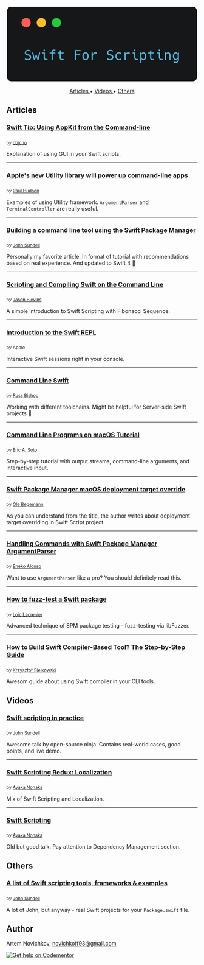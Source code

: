 <p align="center">
    <img src="imgs/Logo.png" />
</p>
<p align="center">
  <a href="#articles"> Articles </a> • <a href="#videos"> Videos </a> • <a href="#others"> Others</a>
</p>

## Articles
### [Swift Tip: Using AppKit from the Command-line](https://www.objc.io/blog/2018/10/02/using-appkit-from-the-command-line/) 
<sub>by [objc.io](https://twitter.com/objcio)</sub>

Explanation of using GUI in your Swift scripts.

---
### [Apple's new Utility library will power up command-line apps](https://www.hackingwithswift.com/articles/44/apple-s-new-utility-library-will-power-up-command-line-apps) 
<sub>by [Paul Hudson](https://twitter.com/twostraws)</sub>

Examples of using Utility framework. `ArgumentParser` and `TerminalController` are really useful.

---
### [Building a command line tool using the Swift Package Manager](https://www.swiftbysundell.com/posts/building-a-command-line-tool-using-the-swift-package-manager?rq=package) 
<sub>by [John Sundell](https://twitter.com/johnsundell)</sub>

Personally my favorite article. In format of tutorial with recommendations based on real experience. And updated to Swift 4 🚀

---
### [Scripting and Compiling Swift on the Command Line](http://jblevins.org/log/swift) 
<sub>by [Jason Blevins](https://twitter.com/jrblevin)</sub>

A simple introduction to Swift Scripting with Fibonacci Sequence.

---
### [Introduction to the Swift REPL](https://developer.apple.com/swift/blog/?id=18) 
<sub>by Apple</sub>

Interactive Swift sessions right in your console.

---
### [Command Line Swift](http://www.russbishop.net/command-line-swift) 
<sub>by [Russ Bishop](https://twitter.com/xenadu02)</sub>

Working with different toolchains. Might be helpful for Server-side Swift projects 🤔

---
### [Command Line Programs on macOS Tutorial](https://www.raywenderlich.com/163134/command-line-programs-macos-tutorial-2)
<sub>by [Eric A. Soto](https://twitter.com/ericwastaken)</sub>

Step-by-step tutorial with output streams, command-line arguments, and interactive input.

---
### [Swift Package Manager macOS deployment target override](https://oleb.net/blog/2017/04/swift-3-1-package-manager-deployment-target/)
<sub>by [Ole Begemann](https://twitter.com/olebegemann)</sub>

As you can understand from the title, the author writes about deployment target overriding in Swift Script project.

---
### [Handling Commands with Swift Package Manager ArgumentParser](http://www.enekoalonso.com/articles/handling-commands-with-swift-package-manager)
<sub>by [Eneko Alonso](https://twitter.com/eneko)</sub>

Want to use `ArgumentParser` like a pro? You should definitely read this.

---
### [How to fuzz-test a Swift package](https://loic.land/2018/04/06/fuzzing.html)
<sub>by [Loïc Lecrenier](https://twitter.com/loiclec)</sub>

Advanced technique of SPM package testing - fuzz-testing via libFuzzer.

---
### [How to Build Swift Compiler-Based Tool? The Step-by-Step Guide](https://www.polidea.com/blog/how-to-build-swift-compiler-based-tool-the-step-by-step-guide/)
<sub>by [Krzysztof Siejkowski](https://twitter.com/_siejkowski)</sub>

Awesom guide about using Swift compiler in your CLI tools.


## Videos
### [Swift scripting in practice](https://youtu.be/_8hQA67n04E) 
<sub>by [John Sundell](https://twitter.com/johnsundell)</sub>

Awesome talk by open-source ninja. Contains real-world cases, good points, and live demo.

---
### [Swift Scripting Redux: Localization](https://news.realm.io/news/altconf-ayaka-nonaka-swift-scripting-redux-localization/) 
<sub>by [Ayaka Nonaka](https://twitter.com/ayanonagon)</sub>

Mix of Swift Scripting and Localization.

---
### [Swift Scripting](https://news.realm.io/news/swift-scripting/) 
<sub>by [Ayaka Nonaka](https://twitter.com/ayanonagon)</sub>

Old but good talk. Pay attention to Dependency Management section.
## Others

### [A list of Swift scripting tools, frameworks & examples](https://github.com/JohnSundell/SwiftScripting) 
<sub>by [John Sundell](https://twitter.com/johnsundell)</sub>

A lot of John, but anyway - real Swift projects for your `Package.swift` file.

## Author
Artem Novichkov, novichkoff93@gmail.com


[![Get help on Codementor](https://cdn.codementor.io/badges/get_help_github.svg)](https://www.codementor.io/artemnovichkov?utm_source=github&utm_medium=button&utm_term=artemnovichkov&utm_campaign=github)
